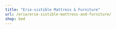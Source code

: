 ```yaml
---
title: "Erie-sistible Mattress & Furniture"
url: /erie/erie-sistible-mattress-and-furniture/
shop: bed
---
```

